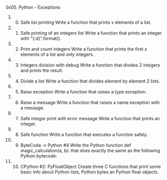 0x05. Python - Exceptions

1. 0. Safe list printing
     Write a function that prints x elements of a list.

2. 1. Safe printing of an integers list
     Write a function that prints an integer with "{:d}".format().

3. 2. Print and count integers
    Write a function that prints the first x elements of a list and only integers.

4. 3. Integers division with debug
    Write a function that divides 2 integers and prints the result.

5. 4. Divide a list
    Write a function that divides element by element 2 lists.

6. 5. Raise exception
    Write a function that raises a type exception.

7. 6. Raise a message
    Write a function that raises a name exception with a message.

8. 7. Safe integer print with error message
    Write a function that prints an integer.

9. 8. Safe function
    Write a function that executes a function safely.

10. 9. ByteCode -> Python #4
      Write the Python function def magic_calculation(a, b): that does exactly the same as the following Python bytecode:

11. 10. CPython #2: PyFloatObject
      Create three C functions that print some basic info about Python lists, Python bytes an Python float objects.  
     
